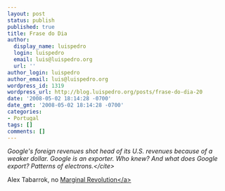```yaml
---
layout: post
status: publish
published: true
title: Frase do Dia
author:
  display_name: luispedro
  login: luispedro
  email: luis@luispedro.org
  url: ''
author_login: luispedro
author_email: luis@luispedro.org
wordpress_id: 1319
wordpress_url: http://blog.luispedro.org/posts/frase-do-dia-20
date: '2008-05-02 18:14:28 -0700'
date_gmt: '2008-05-02 18:14:28 -0700'
categories:
- Portugal
tags: []
comments: []
---
```

<p><cite>Google's foreign revenues shot head of its U.S. revenues because of a weaker dollar. Google is an exporter.  Who knew?  And what does Google export?  Patterns of electrons.<&#47;cite></p>
<p>Alex Tabarrok, no <a href="http:&#47;&#47;www.marginalrevolution.com&#47;marginalrevolution&#47;2008&#47;05&#47;exporting-elect.html">Marginal Revolution<&#47;a></p>

